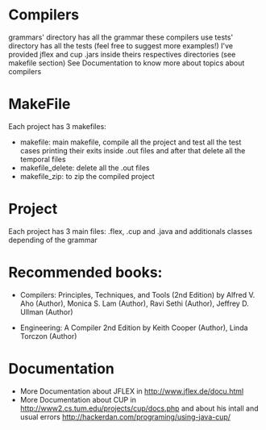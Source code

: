 # Compilers

grammars' directory has all the grammar these compilers use
tests' directory has all the tests (feel free to suggest more examples!)
I've provided jflex and cup .jars inside theirs respectives directories (see makefile section)
See Documentation to know more about topics about compilers

# MakeFile
Each project has 3 makefiles:
- makefile: main makefile, compile all the project and test all the test cases printing their exits inside .out files and after that delete all the temporal files
- makefile_delete: delete all the .out files
- makefile_zip: to zip the compiled project

# Project
Each project has 3 main files: .flex, .cup and .java and additionals classes depending of the grammar

# Recommended books:

- Compilers: Principles, Techniques, and Tools (2nd Edition) 
	by Alfred V. Aho  (Author), Monica S. Lam  (Author), 
	   Ravi Sethi  (Author), Jeffrey D. Ullman  (Author)

- Engineering: A Compiler 2nd Edition
	by Keith Cooper  (Author), Linda Torczon  (Author)

# Documentation

- More Documentation about JFLEX in http://www.jflex.de/docu.html
- More Documentation about CUP in http://www2.cs.tum.edu/projects/cup/docs.php
and about his intall and usual errors http://hackerdan.com/programing/using-java-cup/

